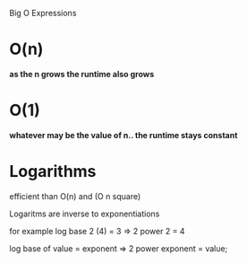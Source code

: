 Big O Expressions


<h1> O(n) </h1>
<p> <b>as the n grows the runtime also grows </b> </p>




<h1>O(1) </h1>
<p> <b> whatever may be the value of n.. the runtime stays constant </b> </p>





<h1> Logarithms </h1>

efficient than O(n) and (O n square)

Logaritms are inverse to exponentiations



for example log base 2 (4) = 3 => 2 power 2 = 4


log base of value = exponent => 2 power exponent = value;


